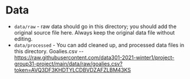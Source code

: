# Data

- `data/raw` - raw data should go in this directory; you should add the original source file here. Always keep the original data file without editing.
- `data/processed` - You can add cleaned up, and processed data files in this directory.
Goalies.csv -- https://raw.githubusercontent.com/data301-2021-winter1/project-group31-project/main/data/raw/goalies.csv?token=AVQ3DF3KHDTYLCDBVDZAFZLBM43KS
